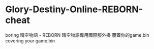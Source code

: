 # Glory-Destiny-Online-REBORN-cheat
boring
晴空物語 - REBORN
晴空物語專用國際服外掛
覆蓋你的game.bin
covering your game.bin
